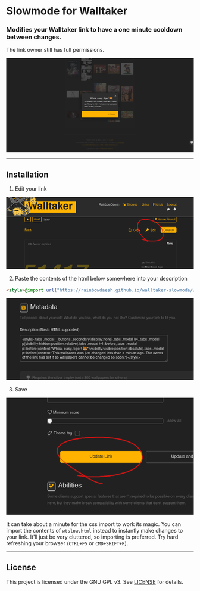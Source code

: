 # Slowmode for Walltaker
### Modifies your Walltaker link to have a one minute cooldown between changes.
The link owner still has full permissions.

![Warning Dialog](screenshots/SlowmodeAction.png)

---
## Installation
1. Edit your link

![Step 1](screenshots/WT1.png)

2. Paste the contents of the html below somewhere into your description
```html
<style>@import url("https://rainbowdaesh.github.io/walltaker-slowmode/wtslo.css");</style>
```

![Step 2](screenshots/WT2.png)

3. Save

![Step 3](screenshots/WT3.png)

It can take about a minute for the css import to work its magic. You can import the contents of `wtslow.html` instead to instantly make changes to your link. It'll just be very cluttered, so importing is preferred. Try hard refreshing your browser (`CTRL+F5` or `CMD+SHIFT+R`).

---
## License
This project is licensed under the GNU GPL v3. See [LICENSE](LICENSE) for details.
